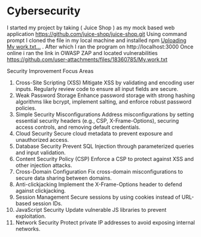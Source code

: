 # Cybersecurity
I started my project by taking ( Juice Shop ) as my mock based web application https://github.com/juice-shop/juice-shop.git
Using command prompt I cloned the file in my local machine and installed npm [Uploading My work.txt…]() . After which I ran the program on http://localhost:3000
Once online i ran the link in OWASP ZAP and located vulnerabilities https://github.com/user-attachments/files/18360785/My.work.txt

Security Improvement Focus Areas
 1. Cross-Site Scripting (XSS)
Mitigate XSS by validating and encoding user inputs. Regularly review code to ensure all input fields are secure.
 2. Weak Password Storage
Enhance password storage with strong hashing algorithms like bcrypt, implement salting, and enforce robust password policies.
 3. Simple Security Misconfigurations
Address misconfigurations by setting essential security headers (e.g., CSP, X-Frame-Options), securing access controls, and removing default credentials.
 4. Cloud Security
Secure cloud metadata to prevent exposure and unauthorized access.
 5. Database Security
Prevent SQL Injection through parameterized queries and input validation.
 6. Content Security Policy (CSP)
Enforce a CSP to protect against XSS and other injection attacks.
 7. Cross-Domain Configuration
Fix cross-domain misconfigurations to secure data sharing between domains.
 8. Anti-clickjacking
Implement the X-Frame-Options header to defend against clickjacking.
 9. Session Management
Secure sessions by using cookies instead of URL-based session IDs.
 10. JavaScript Security
Update vulnerable JS libraries to prevent exploitation.
 11. Network Security
Protect private IP addresses to avoid exposing internal networks.

